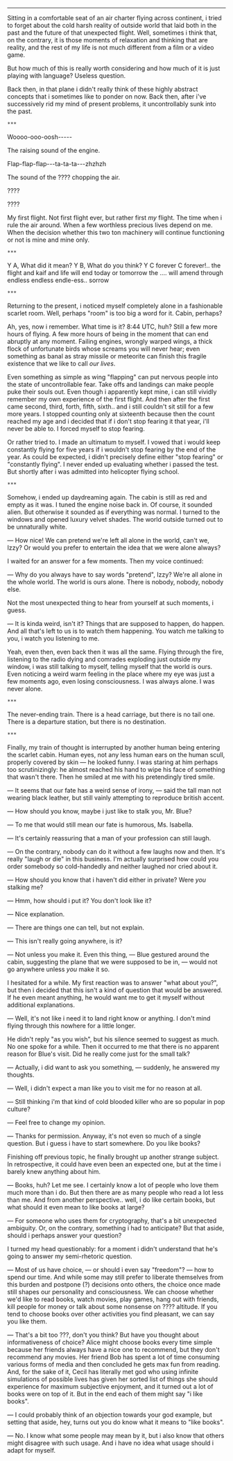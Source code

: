 
------------------

Sitting in a comfortable seat of an air charter flying across continent, i tried
to forget about the cold harsh reality of outside world that laid both in the
past and the future of that unexpected flight. Well, sometimes i think that, on
the contrary, it is those moments of relaxation and thinking that are reality,
and the rest of my life is not much different from a film or a video game.

But how much of this is really worth considering and how much of it is just
playing with language? Useless question.

Back then, in that plane i didn't really think of these highly abstract concepts
that i sometimes like to ponder on now. Back then, after i've successively rid
my mind of present problems, it uncontrollably sunk into the past.

    ***

Woooo-ooo-oosh-----

The raising sound of the engine.

Flap-flap-flap---ta-ta-ta---zhzhzh

The sound of the ???? chopping the air.

????

????

My first flight. Not first flight ever, but rather first *my* flight. The time
when i rule the air around. When a few worthless precious lives depend on me.
When the decision whether this two ton machinery will continue functioning or
not is mine and mine only.

    ***

Y A, What did it mean?
Y B, What do you think?
Y C forever C forever!..
the flight and kaif and life will end
today or tomorrow
the .... will amend
through endless endless endle-ess.. sorrow

    ***

Returning to the present, i noticed myself completely alone in a fashionable
scarlet room. Well, perhaps "room" is too big a word for it. Cabin, perhaps?

Ah, yes, now i remember. What time is it? 8:44 UTC, huh? Still a few more hours
of flying. A few more hours of being in the moment that can end abruptly at any
moment. Failing engines, wrongly warped wings, a thick flock of unfortunate
birds whose screams you will never hear; even something as banal as stray
missile or meteorite can finish this fragile existence that we like to call *our
lives*.

Even something as simple as wing "flapping" can put nervous people into the
state of uncontrollable fear. Take offs and landings can make people puke their
souls out. Even though i apparently kept mine, i can still vividly remember my
own experience of the first flight. And then after the first came second, third,
forth, fifth, sixth.. and i still couldn't sit still for a few more years. I
stopped counting only at sixteenth because then the count reached my age and i
decided that if i don't stop fearing it that year, i'll never be able to. I
forced myself to stop fearing.

Or rather tried to. I made an ultimatum to myself. I vowed that i would keep
constantly flying for five years if i wouldn't stop fearing by the end of the
year. As could be expected, i didn't precisely define either "stop fearing" or
"constantly flying". I never ended up evaluating whether i passed the test. But
shortly after i was admitted into helicopter flying school.

    ***

Somehow, i ended up daydreaming again. The cabin is still as red and empty as it
was. I tuned the engine noise back in. Of course, it sounded alien. But
otherwise it sounded as if everything was normal. I turned to the windows and
opened luxury velvet shades. The world outside turned out to be unnaturally
white.

— How nice! We can pretend we're left all alone in the world, can't we, Izzy? Or
would you prefer to entertain the idea that we were alone always?

I waited for an answer for a few moments. Then my voice continued:

— Why do you always have to say words "pretend", Izzy? We're all alone in the
whole world. The world is ours alone. There is nobody, nobody, nobody else.

Not the most unexpected thing to hear from yourself at such moments, i guess.

— It is kinda weird, isn't it? Things that are supposed to happen, do happen.
And all that's left to us is to watch them happening. You watch me talking to
you, i watch you listening to me.

Yeah, even then, even back then it was all the same. Flying through the fire,
listening to the radio dying and comrades exploding just outside my window, i
was still talking to myself, telling myself that the world is ours. Even
noticing a weird warm feeling in the place where my eye was just a few moments
ago, even losing consciousness. I was always alone. I was never alone.

    ***

The never-ending train. There is a head carriage, but there is no tail one.
There is a departure station, but there is no destination.

    ***

Finally, my train of thought is interrupted by another human being entering the
scarlet cabin. Human eyes, not any less human ears on the human scull, properly
covered by skin — he looked funny. I was staring at him perhaps too
scrutinizingly: he almost reached his hand to wipe his face of something that
wasn't there. Then he smiled at me with his pretendingly tired smile.

— It seems that our fate has a weird sense of irony, — said the tall man not
wearing black leather, but still vainly attempting to reproduce british
accent.

— How should you know, maybe i just like to stalk you, Mr. Blue?

— To me that would still mean our fate is humorous, Ms. Isabella.

— It's certainly reassuring that a man of your profession can still laugh.

— On the contrary, nobody can do it without a few laughs now and then. It's
really "laugh or die" in this business. I'm actually surprised how could you
order somebody so cold-handedly and neither laughed nor cried about it.

— How should you know that i haven't did either in private? Were *you* stalking
me?

— Hmm, how should i put it? You don't look like it?

— Nice explanation.

— There are things one can tell, but not explain.

— This isn't really going anywhere, is it?

— Not unless you make it. Even this thing, — Blue gestured around the cabin,
suggesting the plane that we were supposed to be in, — would not go anywhere
unless *you* make it so.

I hesitated for a while. My first reaction was to answer "what about you?", but
then i decided that this isn't a kind of question that would be answered. If he
even meant anything, he would want me to get it myself without additional
explanations.

— Well, it's not like i need it to land right know or anything. I don't mind
flying through this nowhere for a little longer.

He didn't reply "as you wish", but his silence seemed to suggest as much. No one
spoke for a while. Then it occurred to me that there is no apparent reason for
Blue's visit. Did he really come just for the small talk?

— Actually, i did want to ask you something, — suddenly, he answered my
thoughts.

— Well, i didn't expect a man like you to visit me for no reason at all.

— Still thinking i'm that kind of cold blooded killer who are so popular in pop
culture?

— Feel free to change my opinion.

— Thanks for permission. Anyway, it's not even so much of a single question. But
i guess i have to start somewhere. Do you like books?

Finishing off previous topic, he finally brought up another strange subject. In
retrospective, it could have even been an expected one, but at the time i barely
knew anything about him.

— Books, huh? Let me see. I certainly know a lot of people who love them much
more than i do. But then there are as many people who read a lot less than
me. And from another perspective.. well, i do like certain books, but what
should it even mean to like books at large?

— For someone who uses them for cryptography, that's a bit unexpected
ambiguity. Or, on the contrary, something i had to anticipate? But that aside,
should i perhaps answer your question?

I turned my head questionably: for a moment i didn't understand that he's going
to answer my semi-rhetoric question.

— Most of us have choice, — or should i even say "freedom"? — how to spend our
time. And while some may still prefer to liberate themselves from this burden
and postpone (?) decisions onto others, the choice once made still shapes our
personality and consciousness. We can choose whether we'd like to read books,
watch movies, play games, hang out with friends, kill people for money or talk
about some nonsense on ???? altitude. If you tend to choose books over other
activities you find pleasant, we can say you like them.

— That's a bit too ???, don't you think? But have you thought about
informativeness of choice? Alice might choose books every time simple because
her friends always have a nice one to recommend, but they don't recommend any
movies. Her friend Bob has spent a lot of time consuming various forms of media
and then concluded he gets max fun from reading. And, for the sake of it, Cecil
has literally met god who using infinite simulations of possible lives has given
her sorted list of things she should experience for maximum subjective
enjoyment, and it turned out a lot of books were on top of it. But in the end
each of them might say "i like books".

— I could probably think of an objection towards your god example, but setting
that aside, hey, turns out you do know what it means to "like books".

— No. I know what some people may mean by it, but i also know that others might
disagree with such usage. And i have no idea what usage should i adapt for
myself.
